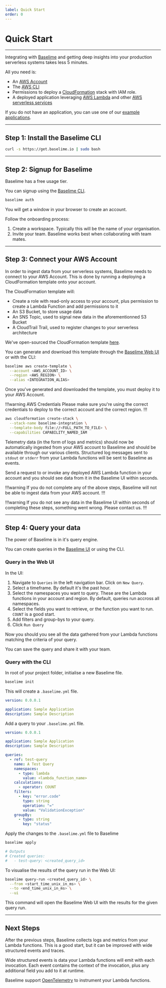 ```yaml
---
label: Quick Start
order: 0
---
```


# Quick Start

---

Integrating with [Baselime](https://baselime.io) and getting deep insights into your production serverless systems takes less 5 minutes.

All you need is:
- An [AWS Account](https://aws.amazon.com/)
- The [AWS CLI](https://aws.amazon.com/cli/)
- Permissions to deploy a [CloudFormation](https://aws.amazon.com/cloudformation/) stack with IAM role.
- A deployed application leveraging [AWS Lambda](https://aws.amazon.com/lambda/) and other [AWS serverless services](https://aws.amazon.com/serverless/)

If you do not have an application, you can use one of our [example applications](TODO).

---

## Step 1: Install the Baselime CLI

```bash #
curl -s https://get.baselime.io | sudo bash
```

---

## Step 2: Signup for Baselime

Baselime has a free usage tier.

You can signup using the [Baselime CLI](../cli/install.md).

```bash #
baselime auth
```

You will get a window in your browser to create an account.

Follow the onboarding process:
1. Create a workspace. Typically this will be the name of your organisation.
2. Invite your team. Baselime works best when collaborating with team mates.

---

## Step 3: Connect your AWS Account

In order to ingest data from your serverless systems, Baselime needs to connect to your AWS Account. This is done by running a deploying a CloudFormation template onto your account.

The CloudFormation template will:
- Create a role with read-only access to your account, plus permission to create a Lambda Function and add permissions to it
- An S3 Bucket, to store usage data
- An SNS Topic, used to signal new data in the aforementionned S3 Bucket
- A CloudTrail Trail, used to register changes to your serverless architecture

We've open-sourced the CloudFormation template [here](../extending/integration.md).

You can generate and download this template through the [Baselime Web UI](https://baselime.io) or with the CLI:

```bash #
baselime aws create-template \
  --account <AWS_ACCOUNT_ID> \
  --region <AWS_REGION> \
  --alias <INTEGRATION_ALIAS>
```

Once you've generated and downloaded the template, you must deploy it to your AWS Account.

!!!warning AWS Credentials
Please make sure you're using the correct credentials to deploy to the correct account and the correct region.
!!!

```bash #
aws cloudformation create-stack \
  --stack-name baselime-integration \
  --template-body file://<FULL_PATH_TO_FILE> \
  --capabilities CAPABILITY_NAMED_IAM
```

Telemetry data (in the form of logs and metrics) should now be automatically ingested from your AWS account to Baselime and should be available through our various clients. Structured log messages sent to `stdout` or `stderr` from your Lambda functions will be sent to Baselime as events.

Send a request to or invoke any deployed AWS Lambda function in your account and you should see data from it in the Baselime UI within seconds. 

!!!warning 
If you do not complete any of the above steps, Baselime will not be able to ingest data from your AWS account.
!!!

!!!warning 
If you do not see any data in the Baselime UI within seconds of completing these steps, something went wrong. Please contact us.
!!!

---

## Step 4: Query your data

The power of Baselime is in it's query engine.

You can create queries in the [Baselime UI](https://baselime.io) or using the CLI.

### Query in the Web UI

In the UI:
1. Navigate to `Queries` in the left navigation bar. Click on `New Query`.
2. Select a timeframe. By default it's the past hour.
3. Select the namespaces you want to query. These are the Lambda functions in your account and region. By default, queries run accross all namespaces.
4. Select the fields you want to retrieve, or the function you want to run. `COUNT` is a good start.
5. Add filters and group-bys to your query.
6. Click `Run Query`

Now you should you see all the data gathered from your Lambda functions matching the criteria of your query.

You can save the query and share it with your team.

### Query with the CLI

In root of your project folder, initialise a new Baselime file.

```bash #
baselime init
```

This will create a `.baselime.yml` file.

```yaml # .baselime.yml
version: 0.0.0.1

application: Sample Application
description: Sample Description
```

Add a query to your `.baselime.yml` file.

```yaml # .baselime.yml
version: 0.0.0.1

application: Sample Application
description: Sample Description

queries:
  - ref: test-query
    name: A Test Query
    namespaces:
      - type: lambda
        value: <lambda_function_name>
    calculations:
      - operator: COUNT
    filters:
      - key: "error.code"
        type: string
        operation: "="
        value: "ValidationException"
    groupBy:
      - type: string
        key: "status"
```

Apply the changes to the `.baselime.yml` file to Baselime

```bash #
baselime apply

# Outputs
# Created queries:
#   - test-query: <created_query_id>
```

To visualise the results of the query run in the Web UI:

``` bash #
baselime query-run <created_query_id> \
  --from <start_time_unix_in_ms> \
  --to <end_time_unix_in_ms> \
  --ui
```

This command will open the Baselime Web UI with the results for the given query run.

---

## Next Steps

After the previous steps, Baselime collects logs and metrics from your Lambda functions. This is a good start, but it can be improved with wide structured events and traces.

Wide structured events is data your Lambda functions will emit with each invocation. Each event contains the context of the invocation, plus any additional field you add to it at runtime.

Baselime support [OpenTelemetry](https://opentelemetry.io/) to instrument your Lambda functions.

